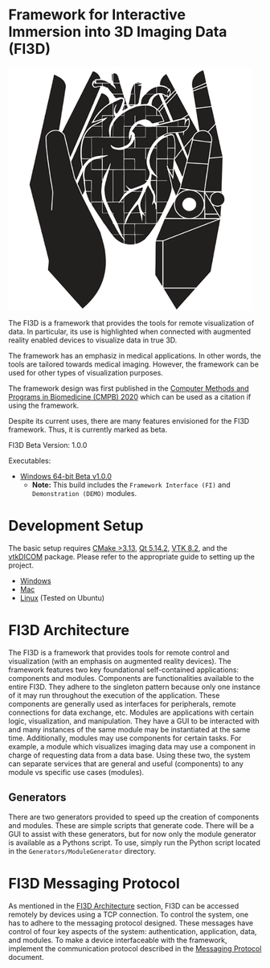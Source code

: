 # Framework for Interactive Immersion into 3D Imaging Data (FI3D)

![FI3D Logo](Documentation/FI3DLogo.png)

The FI3D is a framework that provides the tools for remote visualization of data. In particular, its use is highlighted when connected with augmented reality enabled devices to visualize data in true 3D. 

The framework has an emphasiz in medical applications. In other words, the tools are tailored towards medical imaging. However, the framework can be used for other types of visualization purposes.

The framework design was first published in the [Computer Methods and Programs in Biomedicine (CMPB) 2020](https://www.sciencedirect.com/science/article/abs/pii/S0169260720316126) which can be used as a citation if using the framework.

Despite its current uses, there are many features envisioned for the FI3D framework. Thus, it is currently marked as beta.

FI3D Beta Version: 1.0.0

Executables:
* [Windows 64-bit Beta v1.0.0](Builds/Windows_64-bit_FI3D_Beta_v1.0.0)
  * <b>Note:</b> This build includes the `Framework Interface (FI)` and `Demonstration (DEMO)` modules.

# Development Setup

The basic setup requires [CMake >3.13](https://cmake.org/download/), [Qt 5.14.2](https://www.qt.io/download), [VTK 8.2](https://vtk.org/download/), and the [vtkDICOM](https://github.com/dgobbi/vtk-dicom) package. Please refer to the appropriate guide to setting up the project.

* [Windows](Documentation/WindowsSetup.MD)
* [Mac](Documentation/MacSetup.MD)
* [Linux](Documentation/LinuxSetup.MD) (Tested on Ubuntu)

# FI3D Architecture

The FI3D is a framework that provides tools for remote control and visualization (with an emphasis on augmented reality devices). The framework features two key foundational self-contained applications: components and modules. Components are functionalities available to the entire FI3D. They adhere to the singleton pattern because only one instance of it may run throughout the execution of the application. These components are generally used as interfaces for peripherals, remote connections for data exchange, etc. Modules are applications with certain logic,  visualization, and manipulation. They have a GUI to be interacted with and many instances of the same module may be instantiated at the same time. Additionally, modules may use components for certain tasks. For example, a module which visualizes imaging data may use a component in charge of requesting data from a data base. Using these two, the system can separate services that are general and useful (components) to any module vs specific use cases (modules). 

## Generators

There are two generators provided to speed up the creation of components and modules. These are simple scripts that generate code. There will be a GUI to assist with these generators, but for now only the module generator is available as a Pythons script. To use, simply run the Python script located in the `Generators/ModuleGenerator` directory.

# FI3D Messaging Protocol

As mentioned in the [FI3D Architecture](#fi3d-architecture) section, FI3D can be accessed remotely by devices using a TCP connection. To control the system, one has to adhere to the messaging protocol designed. These messages have control of four key aspects of the system: authentication, application, data, and modules. To make a device interfaceable with the framework, implement the communication protocol described in the [Messaging Protocol](Documentation/FI3DMessagingProtocol/FI3DMessagingProtocol.MD) document.